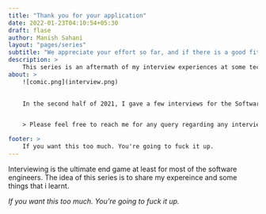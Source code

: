 ```yaml
---
title: "Thank you for your application"
date: 2022-01-23T04:10:54+05:30
draft: flase
author: Manish Sahani
layout: "pages/series"
subtitle: "We appreciate your effort so far, and if there is a good fit to our needs, we will contact you."
description: >
    This series is an aftermath of my interview experiences at some tech companies like - Google, Amazon, Adobe, and a few more. I share my interview experience and my preparation strategy minus the bullshit.
about: >
    ![comic.png](interview.png)

    
    In the second half of 2021, I gave a few interviews for the Software Engineering role. This series collects resources, questions, and preparation tips that will most likely get you an offer.


    > Please feel free to reach me for any query regarding any interview you may have at rec.manish.sahani@gmail.com

footer: >
    If you want this too much. You're going to fuck it up.
---
```


Interviewing is the ultimate end game at least for most of the software engineers. The idea of this series is to share my expereince and some things that i learnt. 

*If you want this too much. You're going to fuck it up.*


<!-- Motivation The course of this series is pretty simple. In the first article, I talk about my preparation strategy and some things that I learned along the way, which contributed to the offers I received — followed by a deep dive into my interviewing experiences and the resources I used. Finally, ending the series with the conclusion and some more tips.  -->

